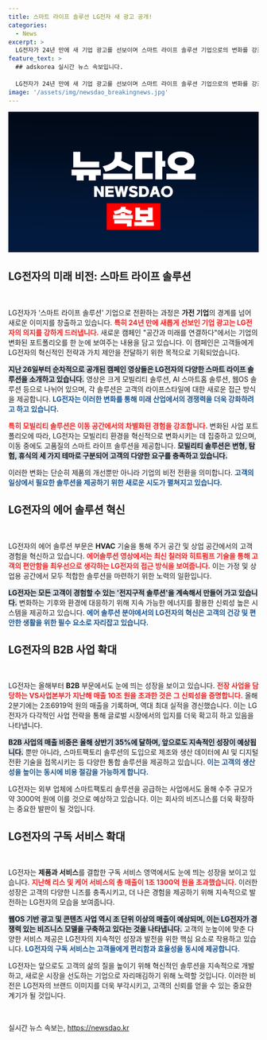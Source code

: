 ```yaml
---
title: 스마트 라이프 솔루션 LG전자 새 광고 공개!
categories:
  - News
excerpt: >
  LG전자가 24년 만에 새 기업 광고를 선보이며 스마트 라이프 솔루션 기업으로의 변화를 강조합니다. 모빌리티와 AI 스마트홈 등 혁신적인 솔루션들을 통해 일상 모든 공간을 연결하려는 LG의 야심찬 노력이 주목받고 있습니다.
feature_text: >
  ## adskorea 실시간 뉴스 속보입니다.

  LG전자가 24년 만에 새 기업 광고를 선보이며 스마트 라이프 솔루션 기업으로의 변화를 강조합니다. 모빌리티와 AI 스마트홈 등 혁신적인 솔루션들을 통해 일상 모든 공간을 연결하려는 LG의 야심찬 노력이 주목받고 있습니다.
image: '/assets/img/newsdao_breakingnews.jpg'
---
```


<p><img src="/assets/img/newsdao_breakingnews.jpg" alt="adskorea 속보" /></p>

<h2 data-ke-size="size26">LG전자의 미래 비전: 스마트 라이프 솔루션</h2>

<p data-ke-size="size16">&nbsp;</p>

<p>LG전자가 ‘스마트 라이프 솔루션’ 기업으로 전환하는 과정은 <strong>가전 기업</strong>의 경계를 넘어 새로운 이미지를 창출하고 있습니다. <b><span style="color: #ee2323;">특히 24년 만에 새롭게 선보인 기업 광고는 LG전자의 의지를 강하게 드러냅니다.</span></b> 새로운 캠페인 "공간과 미래를 연결하다"에서는 기업의 변화된 포트폴리오를 한 눈에 보여주는 내용을 담고 있습니다. 이 캠페인은 고객들에게 LG전자의 혁신적인 전략과 가치 제안을 전달하기 위한 목적으로 기획되었습니다. </p>

<p><b><span style="background-color: #21538527;">지난 26일부터 순차적으로 공개된 캠페인 영상들은 LG전자의 다양한 스마트 라이프 솔루션을 소개하고 있습니다.</span></b> 영상은 크게 모빌리티 솔루션, AI 스마트홈 솔루션, 웹OS 솔루션 등으로 나뉘어 있으며, 각 솔루션은 고객의 라이프스타일에 대한 새로운 접근 방식을 제공합니다. <b><span style="color: #1a5490;">LG전자는 이러한 변화를 통해 미래 산업에서의 경쟁력을 더욱 강화하려고 하고 있습니다.</span></b></p>

<p><b><span style="color: #ee2323;">특히 모빌리티 솔루션은 이동 공간에서의 차별화된 경험을 강조합니다.</span></b> 변화된 사업 포트폴리오에 따라, LG전자는 모빌리티 환경을 혁신적으로 변화시키는 데 집중하고 있으며, 이동 중에도 고품질의 스마트 라이프 솔루션을 제공합니다. <b><span style="background-color: #21538527;">모빌리티 솔루션은 변형, 탐험, 휴식의 세 가지 테마로 구분되어 고객의 다양한 요구를 충족하고 있습니다.</span></b></p>

<p>이러한 변화는 단순히 제품의 개선뿐만 아니라 기업의 비전 전환을 의미합니다. <b><span style="color: #1a5490;">고객의 일상에서 필요한 솔루션을 제공하기 위한 새로운 시도가 펼쳐지고 있습니다.</span></b></p>

<h2 data-ke-size="size26">LG전자의 에어 솔루션 혁신</h2>

<p data-ke-size="size16">&nbsp;</p>

<p>LG전자의 에어 솔루션 부문은 <b>HVAC</b> 기술을 통해 주거 공간 및 상업 공간에서의 고객 경험을 혁신하고 있습니다. <b><span style="color: #ee2323;">에어솔루션 영상에서는 최신 칠러와 히트펌프 기술을 통해 고객의 편안함을 최우선으로 생각하는 LG전자의 접근 방식을 보여줍니다.</span></b> 이는 가정 및 상업용 공간에서 모두 적합한 솔루션을 마련하기 위한 노력의 일환입니다. </p>

<p><b><span style="background-color: #21538527;">LG전자는 모든 고객이 경험할 수 있는 '전지구적 솔루션'을 계속해서 만들어 가고 있습니다.</span></b> 변화하는 기후와 환경에 대응하기 위해 지속 가능한 에너지를 활용한 신뢰성 높은 시스템을 제공하고 있습니다. <b><span style="color: #1a5490;">에어 솔루션 분야에서의 LG전자의 혁신은 고객의 건강 및 편안한 생활을 위한 필수 요소로 자리잡고 있습니다.</span></b></p>

<h2 data-ke-size="size26">LG전자의 B2B 사업 확대</h2>

<p data-ke-size="size16">&nbsp;</p>

<p>LG전자는 올해부터 <b>B2B</b> 부문에서도 눈에 띄는 성장을 보이고 있습니다. <b><span style="color: #ee2323;">전장 사업을 담당하는 VS사업본부가 지난해 매출 10조 원을 초과한 것은 그 신뢰성을 증명합니다.</span></b> 올해 2분기에는 2조6919억 원의 매출을 기록하며, 역대 최대 실적을 경신했습니다. 이는 LG전자가 다각적인 사업 전략을 통해 글로벌 시장에서의 입지를 더욱 확고히 하고 있음을 나타냅니다.</p>

<p><b><span style="background-color: #21538527;">B2B 사업의 매출 비중은 올해 상반기 35%에 달하며, 앞으로도 지속적인 성장이 예상됩니다.</span></b> 뿐만 아니라, 스마트팩토리 솔루션의 도입으로 제조와 생산 데이터에 AI 및 디지털 전환 기술을 접목시키는 등 다양한 통합 솔루션을 제공하고 있습니다. <b><span style="color: #1a5490;">이는 고객의 생산성을 높이는 동시에 비용 절감을 가능하게 합니다.</span></b></p>

<p>LG전자는 외부 업체에 스마트팩토리 솔루션을 공급하는 사업에서도 올해 수주 규모가 약 3000억 원에 이를 것으로 예상하고 있습니다. 이는 회사의 비즈니스를 더욱 확장하는 중요한 발판이 될 것입니다.</p>

<h2 data-ke-size="size26">LG전자의 구독 서비스 확대</h2>

<p data-ke-size="size16">&nbsp;</p>

<p>LG전자는 <b>제품과 서비스</b>를 결합한 구독 서비스 영역에서도 눈에 띄는 성장을 보이고 있습니다. <b><span style="color: #ee2323;">지난해 리스 및 케어 서비스의 총 매출이 1조 1300억 원을 초과했습니다.</span></b> 이러한 성장은 고객의 다양한 니즈를 충족시키고, 더 나은 경험을 제공하기 위해 지속적으로 발전하는 LG전자의 모습을 보여줍니다.</p>

<p><b><span style="background-color: #21538527;">웹OS 기반 광고 및 콘텐츠 사업 역시 조 단위 이상의 매출이 예상되며, 이는 LG전자가 경쟁력 있는 비즈니스 모델을 구축하고 있다는 것을 나타냅니다.</span></b> 고객의 눈높이에 맞춘 다양한 서비스 제공은 LG전자의 지속적인 성장과 발전을 위한 핵심 요소로 작용하고 있습니다. <b><span style="color: #1a5490;">LG전자의 구독 서비스는 고객들에게 편리함과 효율성을 동시에 제공합니다.</span></b></p>

<p>LG전자는 앞으로도 고객의 삶의 질을 높이기 위해 혁신적인 솔루션을 지속적으로 개발하고, 새로운 시장을 선도하는 기업으로 자리매김하기 위해 노력할 것입니다. 이러한 비전은 LG전자의 브랜드 이미지를 더욱 부각시키고, 고객의 신뢰를 얻을 수 있는 중요한 계기가 될 것입니다. </p>

<p data-ke-size="size16">&nbsp;</p>
실시간 뉴스 속보는, <a href="https://newsdao.kr" rel="dofollow">https://newsdao.kr</a>


